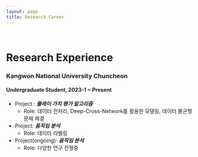 ```yaml
---
layout: page
title: Research Career
---
```


<br/>

# Research Experience

### Kangwon National University Chuncheon
#### Undergraduate Student, 2023-1 ~ Present

* Project : _**플레이 가치 평가 알고리즘**_
  * Role: 데이터 전처리, Deep-Cross-Network를 활용한 모델링, 데이터 불균형 문제 해결
* Project: _**움직임 분석**_
  * Role: 데이터 라벨링
* Project(ongoing): _**움직임 분석**_
  * Role: 다양한 연구 진행중




